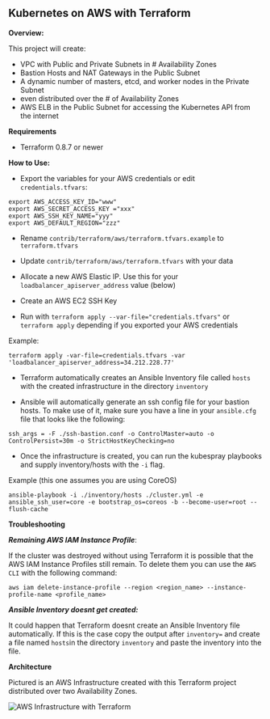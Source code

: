## Kubernetes on AWS with Terraform

**Overview:**

This project will create:
* VPC with Public and Private Subnets in # Availability Zones
* Bastion Hosts and NAT Gateways in the Public Subnet
* A dynamic number of masters, etcd, and worker nodes in the Private Subnet
 * even distributed over the # of Availability Zones
* AWS ELB in the Public Subnet for accessing the Kubernetes API from the internet

**Requirements**
- Terraform 0.8.7 or newer

**How to Use:**

- Export the variables for your AWS credentials or edit `credentials.tfvars`:

```
export AWS_ACCESS_KEY_ID="www"
export AWS_SECRET_ACCESS_KEY ="xxx"
export AWS_SSH_KEY_NAME="yyy"
export AWS_DEFAULT_REGION="zzz"
```
- Rename `contrib/terraform/aws/terraform.tfvars.example` to `terraform.tfvars`

- Update `contrib/terraform/aws/terraform.tfvars` with your data
- Allocate a new AWS Elastic IP. Use this for your `loadbalancer_apiserver_address` value (below)
- Create an AWS EC2 SSH Key
- Run with `terraform apply --var-file="credentials.tfvars"` or `terraform apply` depending if you exported your AWS credentials

Example:
```commandline
terraform apply -var-file=credentials.tfvars -var 'loadbalancer_apiserver_address=34.212.228.77'
```

- Terraform automatically creates an Ansible Inventory file called `hosts` with the created infrastructure in the directory `inventory`

- Ansible will automatically generate an ssh config file for your bastion hosts. To make use of it, make sure you have a line in your `ansible.cfg` file that looks like the following:
```commandline
ssh_args = -F ./ssh-bastion.conf -o ControlMaster=auto -o ControlPersist=30m -o StrictHostKeyChecking=no
```

- Once the infrastructure is created, you can run the kubespray playbooks and supply inventory/hosts with the `-i` flag.

Example (this one assumes you are using CoreOS)
```commandline
ansible-playbook -i ./inventory/hosts ./cluster.yml -e ansible_ssh_user=core -e bootstrap_os=coreos -b --become-user=root --flush-cache 
```

**Troubleshooting**

***Remaining AWS IAM Instance Profile***:

If the cluster was destroyed without using Terraform it is possible that
the AWS IAM Instance Profiles still remain. To delete them you can use
the `AWS CLI` with the following command:
```
aws iam delete-instance-profile --region <region_name> --instance-profile-name <profile_name>
```

***Ansible Inventory doesnt get created:***

It could happen that Terraform doesnt create an Ansible Inventory file automatically. If this is the case copy the output after `inventory=` and create a file named `hosts`in the directory `inventory` and paste the inventory into the file.

**Architecture**

Pictured is an AWS Infrastructure created with this Terraform project distributed over two Availability Zones.

![AWS Infrastructure with Terraform  ](docs/aws_kubespray.png)
